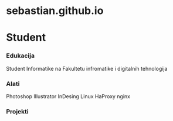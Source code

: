 # sebastian.github.io
# Student

### Edukacija
Student Informatike na Fakultetu infromatike i digitalnih tehnologija

### Alati
Photoshop
Illustrator
InDesing
Linux
HaProxy
nginx

### Projekti
